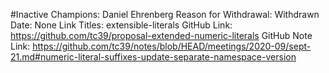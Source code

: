 #Inactive
Champions: Daniel Ehrenberg
Reason for Withdrawal: Withdrawn
Date: None
Link Titles: extensible-literals
GitHub Link: https://github.com/tc39/proposal-extended-numeric-literals
GitHub Note Link: https://github.com/tc39/notes/blob/HEAD/meetings/2020-09/sept-21.md#numeric-literal-suffixes-update-separate-namespace-version

